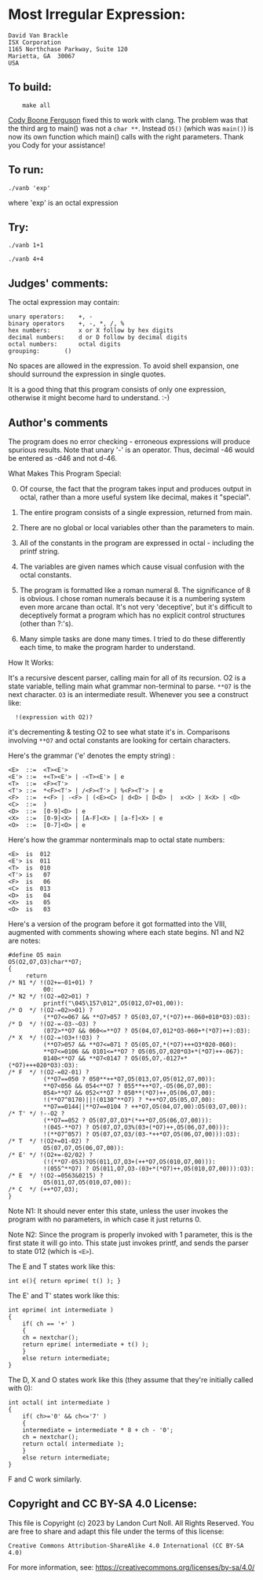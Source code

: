 # Most Irregular Expression:

	David Van Brackle
	ISX Corporation
	1165 Northchase Parkway, Suite 120
	Marietta, GA  30067
	USA

## To build:

        make all

[Cody Boone Ferguson](/winners.html#Cody_Boone_Ferguson) fixed this to work with
clang. The problem was that the third arg to main() was not a `char **`. Instead
`O5()` (which was `main()`) is now its own function which main() calls with the
right parameters. Thank you Cody for your assistance!


## To run:

	./vanb 'exp'
	
where 'exp' is an octal expression


## Try:

	./vanb 1+1

	./vanb 4+4


## Judges' comments:
    
The octal expression may contain:

	unary operators:	+, -
	binary operators	+, -, *, /, %
	hex numbers:		x or X follow by hex digits
	decimal numbers:	d or D follow by decimal digits
	octal numbers:		octal digits
	grouping:		()
    
No spaces are allowed in the expression.  To avoid shell expansion,
one should surround the expression in single quotes.

It is a good thing that this program consists of only one
expression, otherwise it might become hard to understand.  :-)

## Author's comments

The program does no error checking - erroneous expressions will
produce spurious results. Note that unary '-' is an operator. Thus,
decimal -46 would be entered as -d46 and not d-46.

What Makes This Program Special:

0. Of course, the fact that the program takes input and produces output in
octal, rather than a more useful system like decimal, makes it "special".

1. The entire program consists of a single expression, returned from main.

2. There are no global or local variables other than the parameters to main.

3. All of the constants in the program are expressed in octal - including the
printf string.

4. The variables are given names which cause visual confusion with the octal
constants.

5. The program is formatted like a roman numeral 8. The significance of 8 is
obvious. I chose roman numerals because it is a numbering system even more
arcane than octal. It's not very 'deceptive', but it's difficult to deceptively
format a program which has no explicit control structures (other than ?:'s).

6. Many simple tasks are done many times. I tried to do these differently each
time, to make the program harder to understand.

How It Works:

It's a recursive descent parser, calling main
for all of its recursion. O2 is a state variable, telling main
what grammar non-terminal to parse. `**O7` is the next character.
`O3` is an intermediate result. Whenever you see a construct like:

      !(expression with O2)?

it's decrementing & testing O2 to see what state it's in. Comparisons
involving `**O7` and octal constants are looking for certain characters.

Here's the grammar ('e' denotes the empty string) :


    <E>  ::=  <T><E'>
    <E'> ::=  +<T><E'> | -<T><E'> | e
    <T>  ::=  <F><T'>
    <T'> ::=  *<F><T'> | /<F><T'> | %<F><T'> | e
    <F>  ::=  +<F> | -<F> | (<E><C> | d<D> | D<D> |  x<X> | X<X> | <O>
    <C>  ::=  )
    <D>  ::=  [0-9]<D> | e
    <X>  ::=  [0-9]<X> | [A-F]<X> | [a-f]<X> | e
    <O>  ::=  [0-7]<O> | e

    
Here's how the grammar nonterminals map to octal state numbers:

    <E>  is  012
    <E'> is  011
    <T>  is  010
    <T'> is   07
    <F>  is   06
    <C>  is  013
    <D>  is   04
    <X>  is   05
    <O>  is   03

Here's a version of the program before it got formatted into the VIII,
augmented with comments showing where each state begins. N1 and N2 are
notes:


	#define O5 main
	O5(O2,O7,O3)char**O7;
	{
		 return
	/* N1 */ !(O2+=~01+01) ? 
		      00:
	/* N2 */ !(O2-=02>01) ? 
		      printf("\045\157\012",O5(012,O7+01,00)):
	/* O  */ !(O2-=02>>01) ? 
		      (**O7<=067 && **O7>057 ? O5(03,O7,*(*O7)++-060+010*O3):O3):
	/* D  */ !(O2-=-O3-~O3) ? 
		      (072>**O7 && 060<=**O7 ? O5(04,O7,012*O3-060+*(*O7)++):O3):
	/* X  */ !(O2-=!O3+!!O3) ? 
		      (**O7>057 && **O7<=071 ? O5(05,O7,*(*O7)+++O3*020-060):
		      **O7<=0106 && 0101<=**O7 ? O5(05,O7,020*O3+*(*O7)++-067):
		      0140<**O7 && **O7<0147 ? O5(05,O7,-0127+*(*O7)+++020*O3):O3):
	/* F  */ !(O2-=02-01) ? 
		      (**O7==050 ? 050**++*O7,O5(013,O7,O5(012,O7,00)):
		      **O7<056 && 054<**O7 ? 055**++*O7,-O5(06,O7,00):
		      054>**O7 && 052<**O7 ? 050**(*O7)++,O5(06,O7,00):
		      !(**O7^0170)||!(0130^**O7) ? *++*O7,O5(05,O7,00):
		      **O7==0144||**O7==0104 ? ++*O7,O5(04,O7,00):O5(03,O7,00)):
	/* T' */ !--O2 ? 
		      (**O7==052 ? O5(07,O7,O3*(*++*O7,O5(06,O7,00))):
		      !(045-**O7) ? O5(07,O7,O3%(03+(*O7)++,O5(06,O7,00))):
		      !(**O7^057) ? O5(07,O7,O3/(03-*++*O7,O5(06,O7,00))):O3):
	/* T  */ !(O2+=01-02) ? 
		      O5(07,O7,O5(06,O7,00)):
	/* E' */ !(O2+=-02/02) ? 
		      (!(**O7-053)?O5(011,O7,O3+(++*O7,O5(010,O7,00))):
		      !(055^**O7) ? O5(011,O7,O3-(03+*(*O7)++,O5(010,O7,00))):O3):
	/* E  */ !(O2-=0563&0215) ? 
		      O5(011,O7,O5(010,O7,00)):
	/* C  */ (++*O7,O3);
	}

Note N1: It should never enter this state, unless the user invokes the
program with no parameters, in which case it just returns 0.

Note N2: Since the program is properly invoked with 1 parameter, this is
the first state it will go into. This state just invokes
printf, and sends the parser to state 012 (which is `<E>`).

The E and T states work like this:

	int e(){ return eprime( t() ); }


The E' and T' states work like this:


	int eprime( int intermediate )
	{
	    if( ch == '+' )
	    {
		ch = nextchar();
		return eprime( intermediate + t() );
	    }
	    else return intermediate;
	}

The D, X and O states work like this (they assume that they're initially
called with 0):

	int octal( int intermediate )
	{
	    if( ch>='0' && ch<='7' )
	    {
		intermediate = intermediate * 8 + ch - '0';
		ch = nextchar();
		return octal( intermediate );
	    }
	    else return intermediate;
	}

F and C work similarly.

## Copyright and CC BY-SA 4.0 License:

This file is Copyright (c) 2023 by Landon Curt Noll.  All Rights Reserved.
You are free to share and adapt this file under the terms of this license:

    Creative Commons Attribution-ShareAlike 4.0 International (CC BY-SA 4.0)

For more information, see: https://creativecommons.org/licenses/by-sa/4.0/
